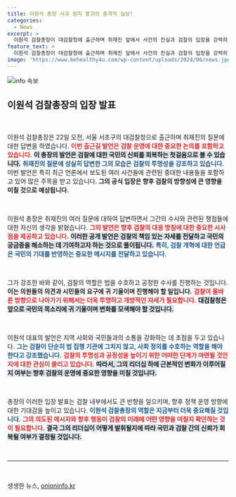```yaml
---
title: 이원석 총장 사과 원칙 붕괴의 충격적 실상!
categories:
  - News
excerpt: >
  이원석 검찰총장이 대검찰청에 출근하며 취재진 앞에서 사건의 진실과 검찰의 입장을 강력히 밝혔습니다. 과연 그의 발언이 어떤 파장을 일으킬지 주목됩니다!
feature_text: >
  이원석 검찰총장이 대검찰청에 출근하며 취재진 앞에서 사건의 진실과 검찰의 입장을 강력히 밝혔습니다. 과연 그의 발언이 어떤 파장을 일으킬지 주목됩니다!
image: 'https://www.behealthy4u.com/wp-content/uploads/2024/06/news.jpg'
---
```


<p><img src="https://www.behealthy4u.com/wp-content/uploads/2024/06/news.jpg" alt="info 속보" /></p>

<h2 data-ke-size="size26">이원석 검찰총장의 입장 발표</h2>

<p data-ke-size="size16">&nbsp;</p>

<p>이원석 검찰총장은 22일 오전, 서울 서초구의 대검찰청으로 출근하며 취재진의 질문에 대한 답변을 하였습니다. <b><span style="color: #ee2323;">이번 출근길 발언은 검찰 운영에 대한 중요한 논의를 포함하고 있습니다.</span></b> <b><span style="background-color: #21538527;">이 총장의 발언은 검찰에 대한 국민의 신뢰를 회복하는 첫걸음으로 볼 수 있습니다.</span></b> <b><span style="color: #1a5490;">취재진의 질문에 성실히 답변한 그의 모습은 검찰의 투명성을 강조하고 있습니다.</span></b> 이번 발언은 특히 최근 언론에서 보도된 여러 사건들에 관련된 중대한 내용들을 포함하고 있어 많은 주목을 받고 있습니다. <b>그의 공식 입장은 향후 검찰의 방향성에 큰 영향을 미칠 것으로 예상됩니다.</b> </p>

<p data-ke-size="size16">&nbsp;</p>

<p>이원석 총장은 취재진의 여러 질문에 대하여 답변하면서 그간의 수사와 관련된 쟁점들에 대한 자신의 생각을 밝혔습니다. <b><span style="color: #ee2323;">그의 발언은 향후 검찰의 대응 방침에 대한 중요한 시사점을 제공하고 있습니다.</span></b> <b><span style="background-color: #21538527;">이러한 공개 발언은 검찰의 책임 있는 자세를 전달하고 국민의 궁금증을 해소하는 데 기여하고자 하는 것으로 풀이됩니다.</span></b> <b><span style="color: #1a5490;">특히, 검찰 개혁에 대한 언급은 국민의 기대를 반영하는 중요한 메시지를 전달하고 있습니다.</span></b> </p>

<p data-ke-size="size16">&nbsp;</p>

<p>그가 강조한 바와 같이, 검찰의 역할은 법을 수호하고 공정한 수사를 진행하는 것입니다. <b>이는 의원들의 의견과 시민들의 요구에 귀 기울이며 진행해야 할 일입니다.</b> <b><span style="color: #ee2323;">검찰이 올바른 방향으로 나아가기 위해서는 더욱 투명하고 개방적인 자세가 필요합니다.</span></b> <b><span style="background-color: #21538527;">대검찰청은 앞으로 국민의 목소리에 귀 기울이며 변화를 모색해야 할 것입니다.</span></b> </p>

<p data-ke-size="size16">&nbsp;</p>

<p>이원석 대표의 발언은 지역 사회와 국민들과의 소통을 강화하는 데 초점을 두고 있습니다. <b><span style="color: #1a5490;">그는 검찰이 단순히 법 집행 기관에 그치지 않고, 사회 정의를 수호하는 역할을 해야 한다고 강조했습니다.</span></b> <b><span style="color: #ee2323;">검찰의 투명성과 공정성을 높이기 위한 어떠한 단계가 마련될 것인지에 대한 관심이 쏠리고 있습니다.</span></b> <b><span style="background-color: #21538527;">따라서, 그의 리더십 하에 근본적인 변화가 이루어질지 여부는 향후 검찰의 운명에 중요한 영향을 미칠 것입니다.</span></b></p>

<p data-ke-size="size16">&nbsp;</p>

<p>총장의 이러한 입장 발표는 검찰 내부에서도 큰 반향을 일으키며, 향후 정책 운영 방향에 대한 기대감을 높이고 있습니다. <b><span style="color: #1a5490;">이원석 검찰총장의 역할은 지금부터 더욱 중요해질 것입니다.</span></b> <b><span style="color: #ee2323;">그의 의도된 메시지와 향후 행동이 검찰의 미래에 어떤 영향을 미칠지 확인하는 것이 필요합니다.</span></b> <b><span style="background-color: #21538527;">결국 그의 리더십이 어떻게 발휘될지에 따라 국민과 검찰 간의 신뢰가 회복될 여부가 결정될 것입니다.</span></b> </p>

<p data-ke-size="size16">&nbsp;</p>

<hr>

<p data-ke-size="size16">&nbsp;</p>
생생한 뉴스, <a href="https://onioninfo.kr" rel="dofollow">onioninfo.kr</a>


